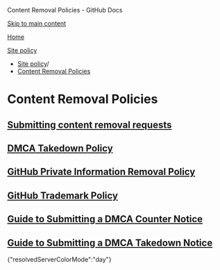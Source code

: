 Content Removal Policies - GitHub Docs

[Skip to main content](#main-content)

[Home](/pt)

[Site policy](/pt/site-policy)

* [Site policy](/pt/site-policy)/
* [Content Removal Policies](/pt/site-policy/content-removal-policies)

Content Removal Policies
==========

[Submitting content removal requests](/pt/site-policy/content-removal-policies/submitting-content-removal-requests)
----------

[DMCA Takedown Policy](/pt/site-policy/content-removal-policies/dmca-takedown-policy)
----------

[GitHub Private Information Removal Policy](/pt/site-policy/content-removal-policies/github-private-information-removal-policy)
----------

[GitHub Trademark Policy](/pt/site-policy/content-removal-policies/github-trademark-policy)
----------

[Guide to Submitting a DMCA Counter Notice](/pt/site-policy/content-removal-policies/guide-to-submitting-a-dmca-counter-notice)
----------

[Guide to Submitting a DMCA Takedown Notice](/pt/site-policy/content-removal-policies/guide-to-submitting-a-dmca-takedown-notice)
----------

{"resolvedServerColorMode":"day"}
